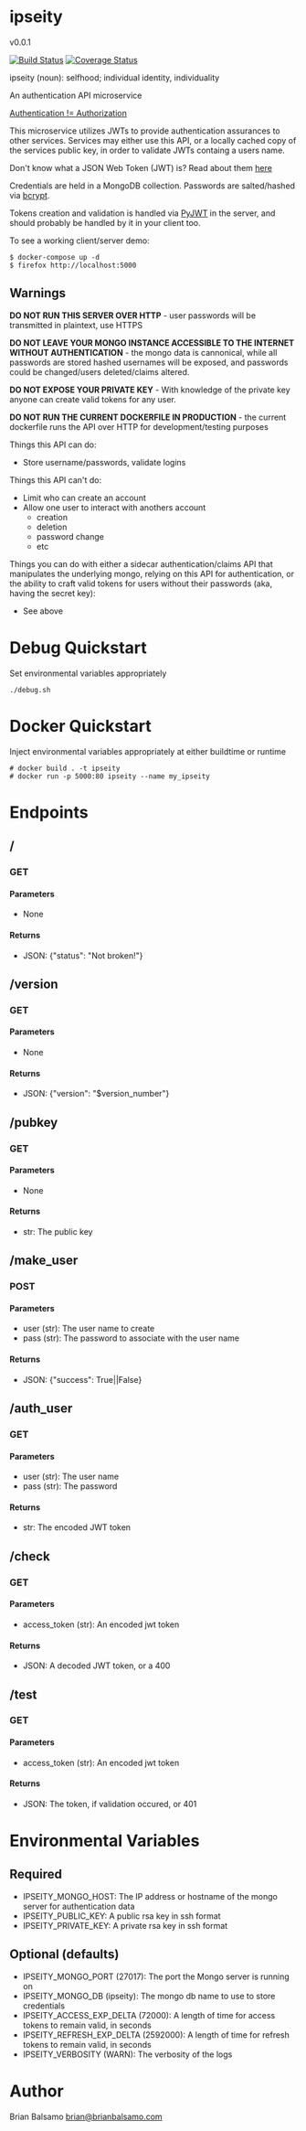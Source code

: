 # ipseity

v0.0.1

[![Build Status](https://travis-ci.org/bnbalsamo/ipseity.svg?branch=master)](https://travis-ci.org/bnbalsamo/ipseity) [![Coverage Status](https://coveralls.io/repos/github/bnbalsamo/ipseity/badge.svg?branch=master)](https://coveralls.io/github/bnbalsamo/ipseity?branch=master)


ipseity (noun): selfhood; individual identity, individuality


An authentication API microservice

[Authentication != Authorization](https://serverfault.com/questions/57077/what-is-the-difference-between-authentication-and-authorization)

This microservice utilizes JWTs to provide authentication assurances to other services. Services may either use this API, or a locally cached copy of the services public key, in order to validate JWTs containg a users name.

Don't know what a JSON Web Token (JWT) is? Read about them [here](https://jwt.io/)

Credentials are held in a MongoDB collection. Passwords are salted/hashed via [bcrypt](https://pypi.python.org/pypi/bcrypt).

Tokens creation and validation is handled via [PyJWT](https://pypi.python.org/pypi/PyJWT) in the server, and should probably be handled by it in your client too.

To see a working client/server demo:
```
$ docker-compose up -d
$ firefox http://localhost:5000
```

## Warnings

**DO NOT RUN THIS SERVER OVER HTTP** - user passwords will be transmitted in plaintext, use HTTPS

**DO NOT LEAVE YOUR MONGO INSTANCE ACCESSIBLE TO THE INTERNET WITHOUT AUTHENTICATION** - the mongo data is cannonical, while all passwords are stored hashed usernames will be exposed, and passwords could be changed/users deleted/claims altered.

**DO NOT EXPOSE YOUR PRIVATE KEY** - With knowledge of the private key anyone can create valid tokens for any user.

**DO NOT RUN THE CURRENT DOCKERFILE IN PRODUCTION** - the current dockerfile runs the API over HTTP for development/testing purposes

Things this API can do:
* Store username/passwords, validate logins

Things this API can't do:
* Limit who can create an account
* Allow one user to interact with anothers account
    * creation
    * deletion
    * password change
    * etc

Things you can do with either a sidecar authentication/claims API that manipulates the underlying mongo, relying on this API for authentication, or the ability to craft valid tokens for users without their passwords (aka, having the secret key):
* See above


# Debug Quickstart
Set environmental variables appropriately
```
./debug.sh
```

# Docker Quickstart
Inject environmental variables appropriately at either buildtime or runtime
```
# docker build . -t ipseity 
# docker run -p 5000:80 ipseity --name my_ipseity
```

# Endpoints
## /
### GET
#### Parameters
* None
#### Returns
* JSON: {"status": "Not broken!"}

## /version
### GET
#### Parameters
* None
#### Returns
* JSON: {"version": "$version_number"}

## /pubkey
### GET
#### Parameters
* None
#### Returns
* str: The public key

## /make_user
### POST
#### Parameters
* user (str): The user name to create
* pass (str): The password to associate with the user name
#### Returns
* JSON: {"success": True||False}

## /auth_user
### GET
#### Parameters
* user (str): The user name
* pass (str): The password
#### Returns
* str: The encoded JWT token

## /check
### GET
#### Parameters
* access_token (str): An encoded jwt token
#### Returns
* JSON: A decoded JWT token, or a 400

## /test
### GET
#### Parameters
* access_token (str): An encoded jwt token
#### Returns
* JSON: The token, if validation occured, or 401

# Environmental Variables
## Required
* IPSEITY_MONGO_HOST: The IP address or hostname of the mongo server for authentication data
* IPSEITY_PUBLIC_KEY: A public rsa key in ssh format
* IPSEITY_PRIVATE_KEY: A private rsa key in ssh format
## Optional (defaults)
* IPSEITY_MONGO_PORT (27017): The port the Mongo server is running on
* IPSEITY_MONGO_DB (ipseity): The mongo db name to use to store credentials
* IPSEITY_ACCESS_EXP_DELTA (72000): A length of time for access tokens to remain valid, in seconds
* IPSEITY_REFRESH_EXP_DELTA (2592000): A length of time for refresh tokens to remain valid, in seconds
* IPSEITY_VERBOSITY (WARN): The verbosity of the logs

# Author
Brian Balsamo <brian@brianbalsamo.com>
